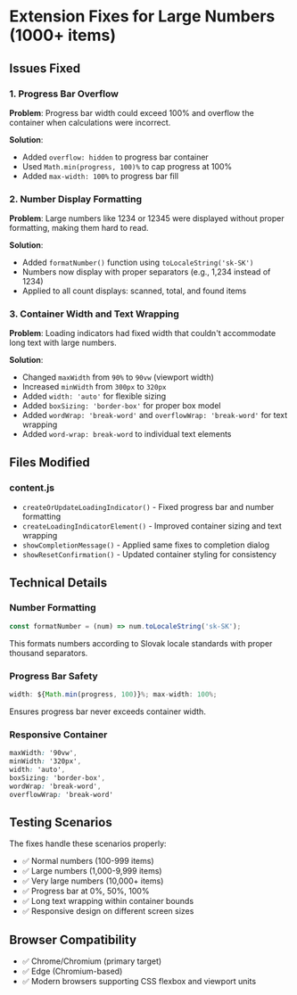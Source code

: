 # Extension Fixes for Large Numbers (1000+ items)

## Issues Fixed

### 1. Progress Bar Overflow
**Problem**: Progress bar width could exceed 100% and overflow the container when calculations were incorrect.

**Solution**: 
- Added `overflow: hidden` to progress bar container
- Used `Math.min(progress, 100)%` to cap progress at 100%
- Added `max-width: 100%` to progress bar fill

### 2. Number Display Formatting
**Problem**: Large numbers like 1234 or 12345 were displayed without proper formatting, making them hard to read.

**Solution**:
- Added `formatNumber()` function using `toLocaleString('sk-SK')` 
- Numbers now display with proper separators (e.g., 1,234 instead of 1234)
- Applied to all count displays: scanned, total, and found items

### 3. Container Width and Text Wrapping
**Problem**: Loading indicators had fixed width that couldn't accommodate long text with large numbers.

**Solution**:
- Changed `maxWidth` from `90%` to `90vw` (viewport width)
- Increased `minWidth` from `300px` to `320px`
- Added `width: 'auto'` for flexible sizing
- Added `boxSizing: 'border-box'` for proper box model
- Added `wordWrap: 'break-word'` and `overflowWrap: 'break-word'` for text wrapping
- Added `word-wrap: break-word` to individual text elements

## Files Modified

### content.js
- `createOrUpdateLoadingIndicator()` - Fixed progress bar and number formatting
- `createLoadingIndicatorElement()` - Improved container sizing and text wrapping
- `showCompletionMessage()` - Applied same fixes to completion dialog
- `showResetConfirmation()` - Updated container styling for consistency

## Technical Details

### Number Formatting
```javascript
const formatNumber = (num) => num.toLocaleString('sk-SK');
```
This formats numbers according to Slovak locale standards with proper thousand separators.

### Progress Bar Safety
```javascript
width: ${Math.min(progress, 100)}%; max-width: 100%;
```
Ensures progress bar never exceeds container width.

### Responsive Container
```css
maxWidth: '90vw',
minWidth: '320px', 
width: 'auto',
boxSizing: 'border-box',
wordWrap: 'break-word',
overflowWrap: 'break-word'
```

## Testing Scenarios

The fixes handle these scenarios properly:
- ✅ Normal numbers (100-999 items)
- ✅ Large numbers (1,000-9,999 items) 
- ✅ Very large numbers (10,000+ items)
- ✅ Progress bar at 0%, 50%, 100%
- ✅ Long text wrapping within container bounds
- ✅ Responsive design on different screen sizes

## Browser Compatibility

- ✅ Chrome/Chromium (primary target)
- ✅ Edge (Chromium-based)
- ✅ Modern browsers supporting CSS flexbox and viewport units